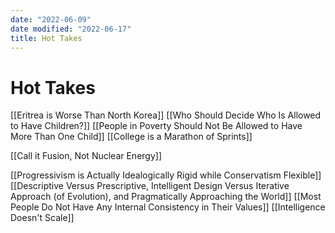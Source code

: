 ```yaml
---
date: "2022-06-09"
date modified: "2022-06-17"
title: Hot Takes
---
```


# Hot Takes
[[Eritrea is Worse Than North Korea]]
[[Who Should Decide Who Is Allowed to Have Children?]]
[[People in Poverty Should Not Be Allowed to Have More Than One Child]]
[[College is a Marathon of Sprints]]

[[Call it Fusion, Not Nuclear Energy]]

[[Progressivism is Actually Idealogically Rigid while Conservatism Flexible]]
[[Descriptive Versus Prescriptive, Intelligent Design Versus Iterative Approach (of Evolution), and Pragmatically Approaching the World]]
[[Most People Do Not Have Any Internal Consistency in Their Values]]
[[Intelligence Doesn't Scale]]
